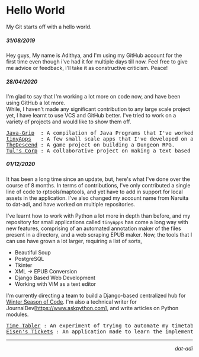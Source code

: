 # Hello World
My Git starts off with a hello world.

##### 31/08/2019
Hey guys,
My name is Adithya, and I'm using my GitHub account for the first time even though i've had it for multiple days till now.
Feel free to give me advice or feedback, i'll take it as constructive criticism.
Peace!

##### 28/04/2020
I'm glad to say that I'm working a lot more on code now, and have been using GitHub a lot more.<br>
While, I haven't made any significant contribution to any large scale project yet, I have learnt to use VCS and GitHub better.
I've tried to work on a variety of projects and would like to show them off.
<pre>
<a href="https://github.com/dat-adi/Java-Grip">Java-Grip</a>  : A compilation of Java Programs that I've worked on.
<a href="https://github.com/dat-adi/tinyApps">tinyApps</a>   : A few small scale apps that I've developed on an impulse.
<a href="https://github.com/dat-adi/TheDescend">TheDescend</a> : A game project on building a Dungeon RPG.
<a href="https://github.com/atvc19ec/tul-s-corp">Tul's Corp</a> : A collaborative project on making a text based office game, that I've worked on.
</pre>

##### 01/12/2020
It has been a long time since an update, but, here's what I've done over the course of 8 months.
In terms of contributions, I've only contributed a single line of code to rptools/maptools, and yet have to add in support for local assets in the application.
I've also changed my account name from Naruita to dat-adi, and have worked on multiple repositories.

I've learnt how to work with Python a lot more in depth than before, and my repository for small applications called `tinyApps` has come a long way with new features, comprising of an automated annotation maker of the files present in a directory, and a web scraping EPUB maker.
Now, the tools that I can use have grown a lot larger, requiring a list of sorts,
 - Beautiful Soup
 - PostgreSQL
 - Tkinter
 - XML -> EPUB Conversion
 - Django Based Web Development
 - Working with VIM as a text editor
 
 I'm currently directing a team to build a Django-based centralized hub for [Winter Season of Code](https://www.wsocbyosc.com).
 I'm also a technical writer for JournalDev[https://www.askpython.com], and write articles on Python modules.
 
<pre>
<a href=""https://github.com/dat-adi/time-tabler>Time Tabler</a> : An experiment of trying to automate my timetable for college, with the script being able to automatically open up the classes.
<a href="https://github.com/dat-adi/eisen-tickets">Eisen's Tickets</a> : An application made to learn the implementation of Databases, Tkinter, and Python.
</pre>

---
<p align="right"><i>dat-adi</i></p>
